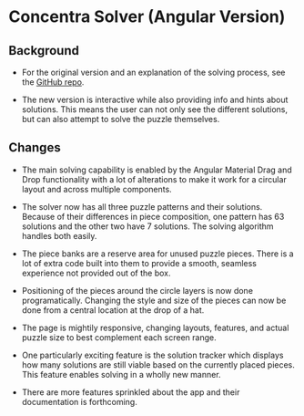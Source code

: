 # Concentra Solver (Angular Version) #

## Background ##

* For the original version and an explanation of the solving process, see the [GitHub repo](https://github.com/danego/circle-puzzle).

* The new version is interactive while also providing info and hints about solutions. This means the user can not only see the different solutions, but can also attempt to solve the puzzle themselves.

## Changes ##

* The main solving capability is enabled by the Angular Material Drag and Drop functionality with a lot of alterations to make it work for a circular layout and across multiple components.

* The solver now has all three puzzle patterns and their solutions. Because of their differences in piece composition, one pattern has 63 solutions and the other two have 7 solutions. The solving algorithm handles both easily.

* The piece banks are a reserve area for unused puzzle pieces. There is a lot of extra code built into them to provide a smooth, seamless experience not provided out of the box.

* Positioning of the pieces around the circle layers is now done programatically. Changing the style and size of the pieces can now be done from a central location at the drop of a hat.

* The page is mightily responsive, changing layouts, features, and actual puzzle size to best complement each screen range. 

* One particularly exciting feature is the solution tracker which displays how many solutions are still viable based on the currently placed pieces. This feature enables solving in a wholly new manner.

* There are more features sprinkled about the app and their documentation is forthcoming.
